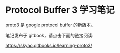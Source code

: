 # Protocol Buffer 3 学习笔记

proto3 是 google protocol buffer 的新版本。

笔记发布于 gitbook，请点击下面的链接阅读:

https://skyao.gitbooks.io/learning-proto3/




